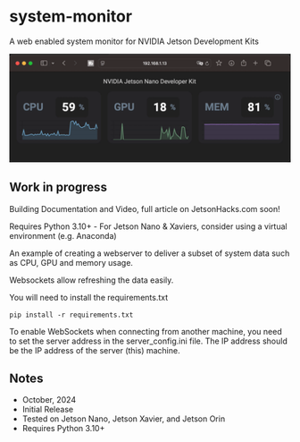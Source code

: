 # system-monitor
A web enabled system monitor for NVIDIA Jetson Development Kits

![Remote monitor of Jetson Nano](images/sys_mon_nano.gif)
## Work in progress

Building Documentation and Video, full article on JetsonHacks.com soon!

Requires Python 3.10+ - For Jetson Nano & Xaviers, consider using a virtual environment (e.g. Anaconda)

An example of creating a webserver to deliver a subset of system data such as CPU, GPU and memory usage.

Websockets allow refreshing the data easily.

You will need to install the requirements.txt
```
pip install -r requirements.txt
```

To enable WebSockets when connecting from another machine, you need to set the server address in the server_config.ini file. The IP address should be the IP address of the server (this) machine.

## Notes
* October, 2024
* Initial Release
* Tested on Jetson Nano, Jetson Xavier, and Jetson Orin
* Requires Python 3.10+
